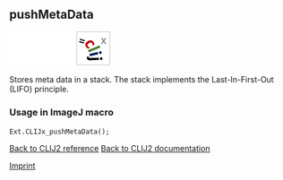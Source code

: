## pushMetaData
<img src="images/mini_empty_logo.png"/><img src="images/mini_empty_logo.png"/><img src="images/mini_clijx_logo.png"/>

Stores meta data in a stack. The stack implements the Last-In-First-Out (LIFO) principle.

### Usage in ImageJ macro
```
Ext.CLIJx_pushMetaData();
```


[Back to CLIJ2 reference](https://clij.github.io/clij2-docs/reference)
[Back to CLIJ2 documentation](https://clij.github.io/clij2-docs)

[Imprint](https://clij.github.io/imprint)
